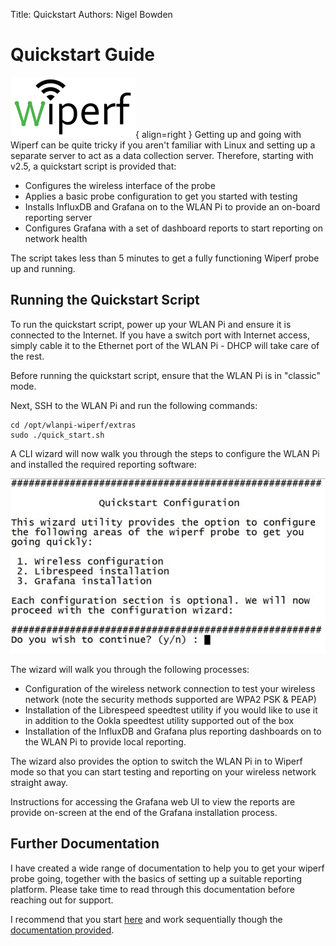 Title: Quickstart
Authors: Nigel Bowden

# Quickstart Guide
![wiperf_logo](images/wiperf_logo.png){ align=right }
Getting up and going with Wiperf can be quite tricky if you aren't familiar with Linux and setting up a separate server to act as a data collection server. Therefore, starting with v2.5, a quickstart script is provided that:

- Configures the wireless interface of the probe
- Applies a basic probe configuration to get you started with testing
- Installs InfluxDB and Grafana on to the WLAN Pi to provide an on-board reporting server
- Configures Grafana with a set of dashboard reports to start reporting on network health

The script takes less than 5 minutes to get a fully functioning Wiperf probe up and running.

## Running the Quickstart Script
To run the quickstart script, power up your WLAN Pi and ensure it is connected to the Internet. If you have a switch port with Internet access, simply cable it to the Ethernet port of the WLAN Pi - DHCP will take care of the rest.

Before running the quickstart script, ensure that the WLAN Pi is in "classic" mode.

Next, SSH to the WLAN Pi and run the following commands:

```
cd /opt/wlanpi-wiperf/extras
sudo ./quick_start.sh
```

A CLI wizard will now walk you through the steps to configure the WLAN Pi and installed the required reporting software:

![Quickstart Wizard](images/wizard.jpg)

The wizard will walk you through the following processes:

 - Configuration of the wireless network connection to test your wireless network (note the security methods supported are WPA2 PSK & PEAP)
 - Installation of the Librespeed speedtest utility if you would like to use it in addition to the Ookla speedtest utility supported out of the box 
 - Installation of the InfluxDB and Grafana plus reporting dashboards on to the WLAN Pi to provide local reporting.

The wizard also provides the option to switch the WLAN Pi in to Wiperf mode so that you can start testing and reporting on your wireless network straight away.

Instructions for accessing the Grafana web UI to view the reports are provide on-screen at the end of the Grafana installation process.

## Further Documentation
I have created a wide range of documentation to help you to get your wiperf probe going, together with the basics of setting up a suitable reporting platform. Please take time to read through this documentation before reaching out for support. 

I recommend that you start [here](operation.md) and work sequentially though the [documentation provided](operation.md).

